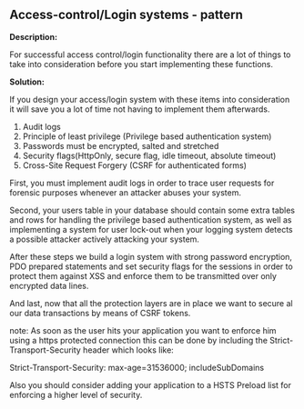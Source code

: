 
Access-control/Login systems - pattern
-------

**Description:**

For successful access control/login functionality there are a lot of things to take into
consideration before you start implementing these functions.



**Solution:**

If you design your access/login system with these items into consideration it will save you a 
lot of time not having to implement them afterwards.

 1. Audit logs
 2. Principle of least privilege (Privilege based authentication system)
 3. Passwords must be encrypted, salted and stretched
 4. Security flags(HttpOnly, secure flag, idle timeout, absolute timeout)
 5. Cross-Site Request Forgery (CSRF for authenticated forms)
 
First, you must implement audit logs in order to trace user requests for forensic purposes whenever
an attacker abuses your system.

Second, your users table in your database should contain some extra tables and rows for handling
the privilege based authentication system, as well as implementing a system for user lock-out when
your logging system detects a possible attacker actively attacking your system.

After these steps we build a login system with strong password encryption, PDO prepared statements and set security flags
for the sessions in order to protect them against XSS and enforce them to be transmitted over
only encrypted data lines.

And last, now that all the protection layers are in place we want to secure al our data transactions by means of 
CSRF tokens.

note: As soon as the user hits your application you want to enforce him using a https protected 
connection this can be done by including the Strict-Transport-Security header which looks like:

Strict-Transport-Security: max-age=31536000; includeSubDomains

Also you should consider adding your application to a HSTS Preload list for enforcing a higher
level of security.

